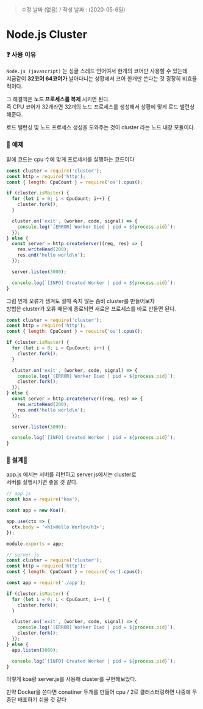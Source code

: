 > 수정 날짜 (없음) / 작성 날짜 : (2020-05-6일)

# Node.js Cluster

### ❓ 사용 이유

`Node.js (javascript)` 는 싱글 스레드 언어여서 한개의 코어만 사용할 수 있는데  
지금같이 **32코어 64코어가** 날아다니는 상황에서 코어 한개만 쓴다는 것 굉장히 비효율적이다.

그 해결책은 **노드 프로세스를 복제** 시키면 된다.  
즉 CPU 코어가 32개라면 32개의 노드 프로세스를 생성해서 상황에 맞게 로드 밸런싱 해준다.

로드 밸런싱 및 노드 프로세스 생성을 도와주는 것이 cluster 라는 노드 내장 모듈이다.

### 📖 예제

밑에 코드는 cpu 수에 맞게 프로세서를 실행하는 코드이다

```js
const cluster = require('cluster');
const http = require('http');
const { length: CpuCount } = require('os').cpus();

if (cluster.isMaster) {
  for (let i = 0; i < CpuCount; i++) {
    cluster.fork();
  }

  cluster.on('exit', (worker, code, signal) => {
    console.log(`[ERROR] Worker Died | pid = ${process.pid}`);
  });
} else {
  const server = http.createServer((req, res) => {
    res.writeHead(200);
    res.end('hello world\n');
  });

  server.listen(3000);

  console.log(`[INFO] Created Worker | pid = ${process.pid}`);
}
```

그럼 인제 오류가 생겨도 절때 죽지 않는 좀비 cluster를 만들어보자  
방법은 cluster가 오류 때문에 종료되면 새로운 프로세스를 바로 만들면 된다.

```js
const cluster = require('cluster');
const http = require('http');
const { length: CpuCount } = require('os').cpus();

if (cluster.isMaster) {
  for (let i = 0; i < CpuCount; i++) {
    cluster.fork();
  }

  cluster.on('exit', (worker, code, signal) => {
    console.log(`[ERROR] Worker Died | pid = ${process.pid}`);
    cluster.fork();
  });
} else {
  const server = http.createServer((req, res) => {
    res.writeHead(200);
    res.end('hello world\n');
  });

  server.listen(3000);

  console.log(`[INFO] Created Worker | pid = ${process.pid}`);
}
```

### 🚧 설계

app.js 에서는 서버를 리턴하고 server.js에서는 cluster로  
서버를 실행시키면 좋을 것 같다.

```js
// app.js
const koa = require('koa');

const app = new Koa();

app.use(ctx => {
  ctx.body = '<h1>Hello World</h1>';
});

module.exports = app;
```

```js
// server.js
const cluster = require('cluster');
const http = require('http');
const { length: CpuCount } = require('os').cpus();

const app = require('./app');

if (cluster.isMaster) {
  for (let i = 0; i < CpuCount; i++) {
    cluster.fork();
  }

  cluster.on('exit', (worker, code, signal) => {
    console.log(`[ERROR] Worker Died | pid = ${process.pid}`);
    cluster.fork();
  });
} else {
  app.listen(3000);

  console.log(`[INFO] Created Worker | pid = ${process.pid}`);
}
```

이렇게 koa랑 server.js를 사용해 cluster를 구현해보았다.

만약 Docker을 쓴다면 conatiner 두개를 만들어
cpu / 2로 클러스터링하면 나중에 무중단 배포하기 쉬울 것 같다 